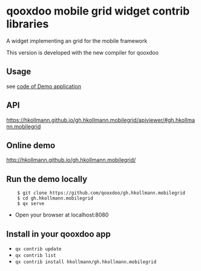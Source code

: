 # qooxdoo mobile grid widget contrib libraries

A widget implementing an grid for the mobile framework

This version is developed with the new compiler for qooxdoo

## Usage
see [code of Demo application](source/class/gh/hkollmann/mobilegrid/demo/Application.js)

## API
https://hkollmann.github.io/gh.hkollmann.mobilegrid/apiviewer/#gh.hkollmann.mobilegrid

## Online demo
http://hkollmann.github.io/gh.hkollmann.mobilegrid/

## Run the demo locally
```
    $ git clone https://github.com/qooxdoo/gh.hkollmann.mobilegrid
    $ cd gh.hkollmann.mobilegrid
    $ qx serve
```
- Open your browser at localhost:8080

## Install in your qooxdoo app
- `qx contrib update`
- `qx contrib list`
- `qx contrib install hkollmann/gh.hkollmann.mobilegrid`
